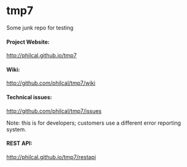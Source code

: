 tmp7
====

Some junk repo for testing

#### Project Website:  
  
  <http://philcal.github.io/tmp7>  

#### Wiki:  

  <http://github.com/philcal/tmp7/wiki>  

#### Technical issues:  

  <http://github.com/philcal/tmp7/issues>  

Note: this is for developers; customers use a different error reporting system.  

#### REST API:  

  <http://philcal.github.io/tmp7/restapi>  

